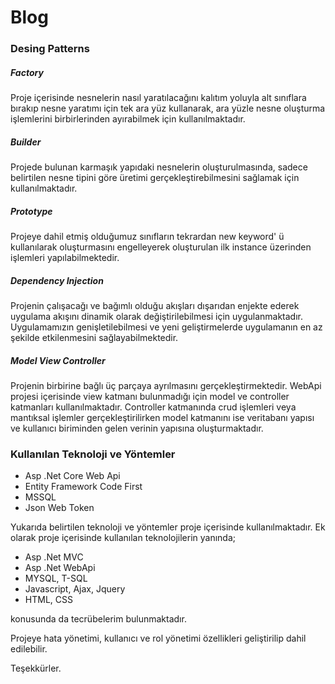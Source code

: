 # Blog
### Desing Patterns
##### Factory
Proje içerisinde nesnelerin nasıl yaratılacağını kalıtım yoluyla alt sınıflara bırakıp nesne yaratımı için tek ara yüz kullanarak, ara yüzle nesne oluşturma işlemlerini birbirlerinden ayırabilmek için kullanılmaktadır.
 
##### Builder
Projede bulunan karmaşık yapıdaki nesnelerin oluşturulmasında, sadece belirtilen nesne tipini göre üretimi gerçekleştirebilmesini sağlamak için kullanılmaktadır.
 
##### Prototype
Projeye dahil etmiş olduğumuz sınıfların tekrardan new keyword' ü kullanılarak oluşturmasını engelleyerek oluşturulan ilk instance üzerinden işlemleri yapılabilmektedir.

##### Dependency Injection
Projenin çalışacağı ve bağımlı olduğu akışları dışarıdan enjekte ederek uygulama akışını dinamik olarak değiştirilebilmesi için uygulanmaktadır. Uygulamamızın genişletilebilmesi ve yeni geliştirmelerde uygulamanın en az şekilde etkilenmesini sağlayabilmektedir.
 
##### Model View Controller
Projenin birbirine bağlı üç parçaya ayrılmasını gerçekleştirmektedir. WebApi projesi içerisinde view katmanı bulunmadığı için model ve controller katmanları kullanılmaktadır. Controller katmanında crud işlemleri veya mantıksal işlemler gerçekleştirilirken model katmanını   ise veritabanı yapısı ve kullanıcı biriminden gelen verinin yapısına oluşturmaktadır.

### Kullanılan Teknoloji ve Yöntemler
- Asp .Net Core Web Api
- Entity Framework Code First
- MSSQL
- Json Web Token


Yukarıda belirtilen teknoloji ve yöntemler proje içerisinde kullanılmaktadır. Ek olarak proje içerisinde kullanılan teknolojilerin yanında; 
- Asp .Net MVC
- Asp .Net WebApi
- MYSQL, T-SQL 
- Javascript, Ajax, Jquery
- HTML, CSS 

konusunda da tecrübelerim bulunmaktadır.

Projeye hata yönetimi, kullanıcı ve rol yönetimi özellikleri geliştirilip dahil edilebilir.

Teşekkürler.